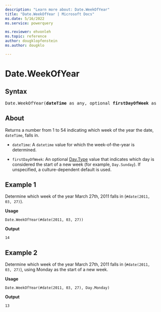 ```yaml
---
description: "Learn more about: Date.WeekOfYear"
title: "Date.WeekOfYear | Microsoft Docs"
ms.date: 5/16/2022
ms.service: powerquery

ms.reviewer: ehvonleh
ms.topic: reference
author: dougklopfenstein
ms.author: dougklo

---
```

# Date.WeekOfYear

## Syntax

<pre>
Date.WeekOfYear(<b>dateTime</b> as any, optional <b>firstDayOfWeek</b> as nullable number) as nullable number
</pre>

## About

Returns a number from 1 to 54 indicating which week of the year the date, `dateTime`, falls in.

- `dateTime`: A `datetime` value for which the week-of-the-year is determined.

- `firstDayOfWeek`: An optional [Day.Type](day-type.md) value that indicates which day is considered the start of a new week (for example, `Day.Sunday`). If unspecified, a culture-dependent default is used.

## Example 1

Determine which week of the year March 27th, 2011 falls in (`#date(2011, 03, 27)`).

**Usage**

```powerquery-m
Date.WeekOfYear(#date(2011, 03, 27))
```

**Output**

`14`

## Example 2

Determine which week of the year March 27th, 2011 falls in (`#date(2011, 03, 27)`), using Monday as the start of a new week.

**Usage**

```powerquery-m
Date.WeekOfYear(#date(2011, 03, 27), Day.Monday)
```

**Output**

`13`

